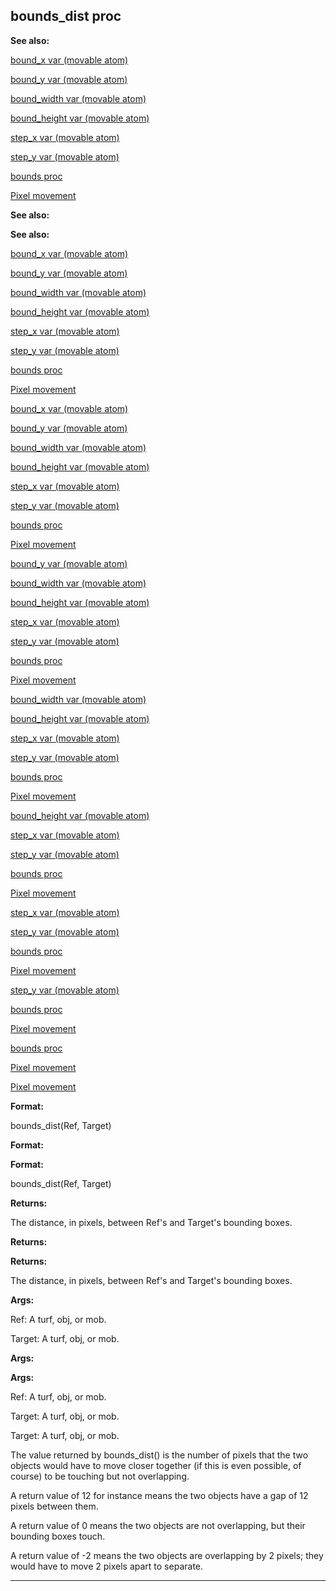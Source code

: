 

 bounds\_dist proc
-------------------




**See also:** 


[bound\_x var (movable atom)](#/atom/movable/var/bound_x) 

[bound\_y var (movable atom)](#/atom/movable/var/bound_y) 

[bound\_width var (movable atom)](#/atom/movable/var/bound_width) 

[bound\_height var (movable atom)](#/atom/movable/var/bound_height) 

[step\_x var (movable atom)](#/atom/movable/var/step_x) 

[step\_y var (movable atom)](#/atom/movable/var/step_y) 

[bounds proc](#/proc/bounds) 

[Pixel movement](#/{notes}/pixel-movement) 










**See also:** 

**See also:**

[bound\_x var (movable atom)](#/atom/movable/var/bound_x) 

[bound\_y var (movable atom)](#/atom/movable/var/bound_y) 

[bound\_width var (movable atom)](#/atom/movable/var/bound_width) 

[bound\_height var (movable atom)](#/atom/movable/var/bound_height) 

[step\_x var (movable atom)](#/atom/movable/var/step_x) 

[step\_y var (movable atom)](#/atom/movable/var/step_y) 

[bounds proc](#/proc/bounds) 

[Pixel movement](#/{notes}/pixel-movement) 








[bound\_x var (movable atom)](#/atom/movable/var/bound_x)

[bound\_y var (movable atom)](#/atom/movable/var/bound_y) 

[bound\_width var (movable atom)](#/atom/movable/var/bound_width) 

[bound\_height var (movable atom)](#/atom/movable/var/bound_height) 

[step\_x var (movable atom)](#/atom/movable/var/step_x) 

[step\_y var (movable atom)](#/atom/movable/var/step_y) 

[bounds proc](#/proc/bounds) 

[Pixel movement](#/{notes}/pixel-movement) 







[bound\_y var (movable atom)](#/atom/movable/var/bound_y)

[bound\_width var (movable atom)](#/atom/movable/var/bound_width) 

[bound\_height var (movable atom)](#/atom/movable/var/bound_height) 

[step\_x var (movable atom)](#/atom/movable/var/step_x) 

[step\_y var (movable atom)](#/atom/movable/var/step_y) 

[bounds proc](#/proc/bounds) 

[Pixel movement](#/{notes}/pixel-movement) 






[bound\_width var (movable atom)](#/atom/movable/var/bound_width)

[bound\_height var (movable atom)](#/atom/movable/var/bound_height) 

[step\_x var (movable atom)](#/atom/movable/var/step_x) 

[step\_y var (movable atom)](#/atom/movable/var/step_y) 

[bounds proc](#/proc/bounds) 

[Pixel movement](#/{notes}/pixel-movement) 





[bound\_height var (movable atom)](#/atom/movable/var/bound_height)

[step\_x var (movable atom)](#/atom/movable/var/step_x) 

[step\_y var (movable atom)](#/atom/movable/var/step_y) 

[bounds proc](#/proc/bounds) 

[Pixel movement](#/{notes}/pixel-movement) 




[step\_x var (movable atom)](#/atom/movable/var/step_x)

[step\_y var (movable atom)](#/atom/movable/var/step_y) 

[bounds proc](#/proc/bounds) 

[Pixel movement](#/{notes}/pixel-movement) 



[step\_y var (movable atom)](#/atom/movable/var/step_y)

[bounds proc](#/proc/bounds) 

[Pixel movement](#/{notes}/pixel-movement) 


[bounds proc](#/proc/bounds)

[Pixel movement](#/{notes}/pixel-movement) 

[Pixel movement](#/{notes}/pixel-movement)


**Format:** 


 bounds\_dist(Ref, Target)
 


**Format:** 

**Format:**

 bounds\_dist(Ref, Target)



**Returns:** 


 The distance, in pixels, between Ref's and Target's bounding boxes.
 


**Returns:** 

**Returns:**

 The distance, in pixels, between Ref's and Target's bounding boxes.



**Args:** 


 Ref: A turf, obj, or mob.
 
 Target: A turf, obj, or mob.
 



**Args:** 

**Args:**

 Ref: A turf, obj, or mob.
 
 Target: A turf, obj, or mob.
 


 Target: A turf, obj, or mob.


 The value returned by bounds\_dist() is the number of pixels that
the two objects would have to move closer together (if this is even
possible, of course) to be touching but not overlapping.




 A return value of 12 for instance means the two objects have a gap
of 12 pixels between them.




 A return value of 0 means the two objects are not overlapping, but
their bounding boxes touch.




 A return value of -2 means the two objects are overlapping by 2
pixels; they would have to move 2 pixels apart to separate.





---


